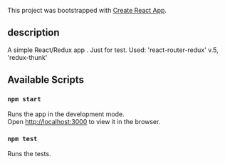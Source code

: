 This project was bootstrapped with [Create React App](https://github.com/facebookincubator/create-react-app).
## description

A simple React/Redux app .
Just for test.
Used:
'react-router-redux' v.5,
'redux-thunk'

## Available Scripts

### `npm start`

Runs the app in the development mode.<br>
Open [http://localhost:3000](http://localhost:3000) to view it in the browser.

### `npm test`

Runs the tests.





